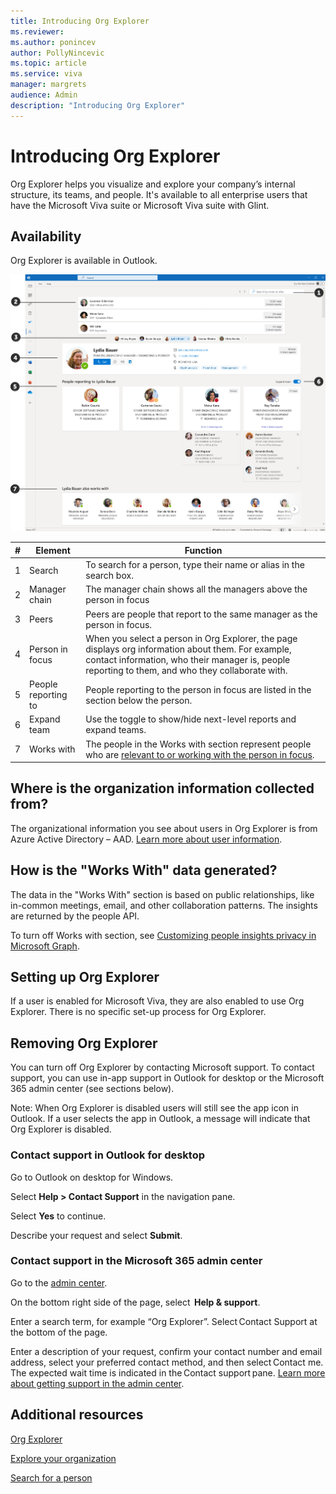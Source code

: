 ```yaml
---
title: Introducing Org Explorer
ms.reviewer: 
ms.author: ponincev
author: PollyNincevic
ms.topic: article
ms.service: viva
manager: margrets
audience: Admin
description: "Introducing Org Explorer"
---
```

# Introducing Org Explorer
Org Explorer helps you visualize and explore your company’s internal structure, its teams, and people. It's available to all enterprise users that have the Microsoft Viva suite or Microsoft Viva suite with Glint.

## Availability

Org Explorer is available in Outlook.

![Image of Org Explorer in Outlook for Windows desktop.](../media/org-explorer.jpg)

|#  |Element  |Function
|----------|-----------|------------|
|1    |Search       |To search for a person, type their name or alias in the search box.        |
|2|Manager chain   |The manager chain shows all the managers above the person in focus
|3    |Peers       |Peers are people that report to the same manager as the person in focus.       |
|4    |Person in focus    |When you select a person in Org Explorer, the page displays org information about them. For example, contact information, who their manager is, people reporting to them, and who they collaborate with.      |
|5    |People reporting to       |People reporting to the person in focus are listed in the section below the person.        |
|6    |Expand team       |Use the toggle to show/hide next-level reports and expand teams.         |
7|Works with|The people in the Works with section represent people who are [relevant to or working with the person in focus](/graph/people-insights-overview#including-a-person-as-relevant-or-working-with).|

## Where is the organization information collected from?

The organizational information you see about users in Org Explorer is from Azure Active Directory – AAD. [Learn more about user information](/graph/api/resources/users?).

## How is the "Works With" data generated?

The data in the "Works With" section is based on public relationships, like in-common meetings, email, and other collaboration patterns. The insights are returned by the people API.

To turn off Works with section, see [Customizing people insights privacy in Microsoft Graph](/graph/insights-customize-people-insights-privacy).

## Setting up Org Explorer

If a user is enabled for Microsoft Viva, they are also enabled to use Org Explorer. There is no specific set-up process for Org Explorer.

## Removing Org Explorer

You can turn off Org Explorer by contacting Microsoft support. To contact support, you can use in-app support in Outlook for desktop or the Microsoft 365 admin center (see sections below).

Note: When Org Explorer is disabled users will still see the app icon in Outlook. If a user selects the app in Outlook, a message will indicate that Org Explorer is disabled.

### Contact support in Outlook for desktop

Go to Outlook on desktop for Windows.

Select **Help > Contact Support** in the navigation pane.

Select **Yes** to continue.

Describe your request and select **Submit**.  

### Contact support in the Microsoft 365 admin center

Go to the [admin center](https://admin.microsoft.com).

On the bottom right side of the page, select  **Help & support**.

Enter a search term, for example “Org Explorer”.
Select Contact Support at the bottom of the page.

Enter a description of your request, confirm your contact number and email address, select your preferred contact method, and then select Contact me. The expected wait time is indicated in the Contact support pane. [Learn more about getting support in the admin center](/microsoft-365/admin/get-help-support).

## Additional resources

[Org Explorer](https://go.microsoft.com/fwlink/?linkid=2224220)

[Explore your organization](https://go.microsoft.com/fwlink/?linkid=2223751)

[Search for a person](https://go.microsoft.com/fwlink/?linkid=2224126)
